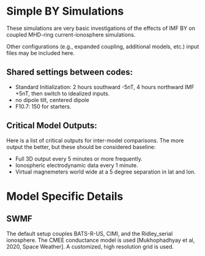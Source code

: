 Simple BY Simulations
====================

These simulations are very basic investigations of the effects of IMF
BY on coupled MHD-ring current-ionosphere simulations.

Other configurations (e.g., expanded coupling, additional models, etc.)
input files may be included here. 

Shared settings between codes:
------------------------------

- Standard Initialization: 2 hours southward -5nT, 4 hours northward IMF +5nT, then switch to idealized inputs.
- no dipole tilt, centered dipole
- F10.7: 150 for starters.

Critical Model Outputs:
-----------------------
Here is a list of critical outputs for inter-model comparisons.  The more
output the better, but these should be considered baseline:

- Full 3D output every 5 minutes or more frequently.
- Ionospheric electrodynamic data every 1 minute.
- Virtual magnemeters world wide at a 5 degree separation in lat and lon.

Model Specific Details
======================

SWMF
----
The default setup couples BATS-R-US, CIMI, and the Ridley_serial ionosphere.
The CMEE conductance model is used [Mukhophadhyay et al, 2020, Space Weather].
A customized, high resolution grid is used.
